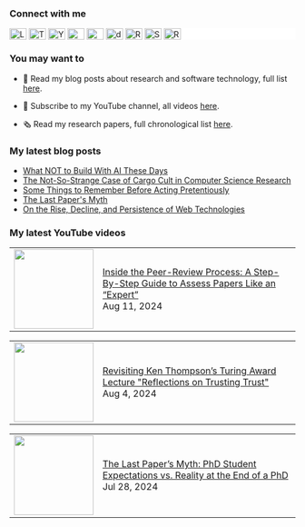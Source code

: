 ### Connect with me

<div style="background-color: white;">
  <a href="https://linkedin.com/in/cesarsotovalero" target="blank"><img align="center" src="https://cdn.jsdelivr.net/npm/simple-icons@3.0.1/icons/linkedin.svg" alt="LinkedIn" height="20" width="30" /></a>
  <a href="https://twitter.com/cesarsotovalero" target="blank"><img align="center" src="https://cdn.jsdelivr.net/npm/simple-icons@3.0.1/icons/twitter.svg" alt="Twitter" height="20" width="30" /></a>
  <a href="https://www.youtube.com/channel/UCR4rI98w6-MqYoCS6jR9LGg" target="blank"><img align="center" src="https://cdn.jsdelivr.net/npm/simple-icons@3.0.1/icons/youtube.svg" alt="YouTube" height="20" width="30" /></a>
  <a href="https://scholar.google.es/citations?user=jNBoowwAAAAJ&hl=en" target="blank"><img align="center" src="https://cdn.jsdelivr.net/npm/simple-icons@3.0.1/icons/googlescholar.svg" alt="GoogleSchoolar" height="20" width="30" /></a>
  <a href="https://orcid.org/0000-0003-0541-6411" target="blank"><img align="center" src="https://cdn.jsdelivr.net/npm/simple-icons@3.0.1/icons/orcid.svg" alt="ORCID" height="20" width="30" /></a>
  <a href="https://dblp.uni-trier.de/pid/192/3923.html" target="blank"><img align="center" src="https://cdn.jsdelivr.net/npm/simple-icons@3.0.1/icons/dblp.svg" alt="dblp" height="20" width="30" /></a>
  <a href="https://www.researchgate.net/profile/Cesar_Soto-Valero" target="blank"><img align="center" src="https://cdn.jsdelivr.net/npm/simple-icons@3.0.1/icons/researchgate.svg" alt="ResearchGate" height="20" width="30" /></a>
  <a href="https://stackoverflow.com/users/10480869/cesarsotovalero" target="blank"><img align="center" src="https://cdn.jsdelivr.net/npm/simple-icons@3.0.1/icons/stackoverflow.svg" alt="StackOverflow" height="20" width="30" /></a>
  <a href="http://feeds.feedburner.com/cesarsotovalero" target="blank"><img align="center" src="https://cdn.jsdelivr.net/npm/simple-icons@3.0.1/icons/rss.svg" alt="R" height="20" width="30" /></a>
</div>

### You may want to
  
- 📕 Read my blog posts about research and software technology, full list [here](https://www.cesarsotovalero.net/blog).

- 🎥 Subscribe to my YouTube channel, all videos [here](https://www.youtube.com/@cesarsotovalero/videos).

- 🗞 Read my research papers, full chronological list [here](https://www.cesarsotovalero.net/publications).

### My latest blog posts

<!-- BLOG-POST-LIST:START -->
- [What NOT to Build With AI These Days](https://www.cesarsotovalero.net/blog/what-not-to-do-with-ai.html)
- [The Not-So-Strange Case of Cargo Cult in Computer Science Research](https://www.cesarsotovalero.net/blog/the-not-so-strange-case-of-cargo-cult-in-computer-science-research.html)
- [Some Things to Remember Before Acting Pretentiously](https://www.cesarsotovalero.net/blog/some-things-to-remember-before-acting-pretentiously.html)
- [The Last Paper&#39;s Myth](https://www.cesarsotovalero.net/blog/the-last-paper-myth.html)
- [On the Rise, Decline, and Persistence of Web Technologies](https://www.cesarsotovalero.net/blog/the-evolution-of-the-web-from-html-to-webassembly.html)
<!-- BLOG-POST-LIST:END -->

### My latest YouTube videos

<!-- YOUTUBE:START --><table style="border: none;"><tr><td style="border: none;"><a href="https://www.youtube.com/watch?v=k31h3hoV-Us"><img width="140px" src="https://i.ytimg.com/vi/k31h3hoV-Us/mqdefault.jpg"></a></td><td style="border: none;"><a href="https://www.youtube.com/watch?v=k31h3hoV-Us">Inside the Peer-Review Process: A Step-By-Step Guide to Assess Papers Like an “Expert”</a><br/>Aug 11, 2024</td></tr></table><table style="border: none;"><tr><td style="border: none;"><a href="https://www.youtube.com/watch?v=jdnWhkgA_rM"><img width="140px" src="https://i.ytimg.com/vi/jdnWhkgA_rM/mqdefault.jpg"></a></td><td style="border: none;"><a href="https://www.youtube.com/watch?v=jdnWhkgA_rM">Revisiting Ken Thompson’s Turing Award Lecture &quot;Reflections on Trusting Trust&quot;</a><br/>Aug 4, 2024</td></tr></table><table style="border: none;"><tr><td style="border: none;"><a href="https://www.youtube.com/watch?v=-3txwKTHe4Y"><img width="140px" src="https://i.ytimg.com/vi/-3txwKTHe4Y/mqdefault.jpg"></a></td><td style="border: none;"><a href="https://www.youtube.com/watch?v=-3txwKTHe4Y">The Last Paper’s Myth: PhD Student Expectations vs. Reality at the End of a PhD</a><br/>Jul 28, 2024</td></tr></table><!-- YOUTUBE:END -->
